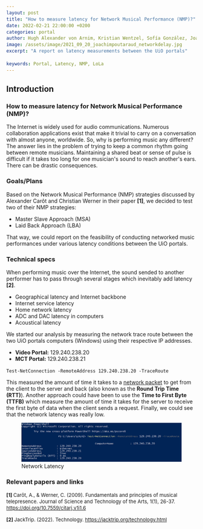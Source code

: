 ```yaml
---
layout: post
title: "How to measure latency for Network Musical Performance (NMP)?"
date: 2022-02-21 22:00:00 +0200
categories: portal
author: Hugh Alexander von Arnim, Kristian Wentzel, Sofía González, Joachim Poutaraud
image: /assets/image/2021_09_20_joachimpoutaraud_networkdelay.jpg
excerpt: "A report on latency measurements between the UiO portals"

keywords: Portal, Latency, NMP, LoLa
---
```


## **Introduction**

### **How to measure latency for Network Musical Performance (NMP)?**

The Internet is widely used for audio communications. Numerous collaboration applications exist that make it trivial to carry on a conversation with almost anyone, worldwide. So, why is performing music any different? The answer lies in the problem of trying to keep a common rhythm going between remote musicians. Maintaining a shared beat or sense of pulse is difficult if it takes too long for one musician's sound to reach another's ears. There can be drastic consequences.

### **Goals/Plans**

Based on the Network Musical Performance (NMP) strategies discussed by Alexander Carôt and Christian Werner in their paper **[1]**, we decided to test two of their NMP strategies:

- Master Slave Approach (MSA)
- Laid Back Approach (LBA)

That way, we could report on the feasibility of conducting networked music performances under various latency conditions between the UiO portals. 

### **Technical specs**

When performing music over the Internet, the sound sended to another performer has to pass through several stages which inevitably add latency **[2]**. 

- Geographical latency and Internet backbone
- Internet service latency
- Home network latency
- ADC and DAC latency in computers
- Acoustical latency

We started our analysis by measuring the network trace route between the two UiO portals computers (Windows) using their respective IP addresses. 

- **Video Portal:** 129.240.238.20
- **MCT Portal:** 129.240.238.21

`Test-NetConnection -RemoteAddress 129.240.238.20 -TraceRoute`

This measured the amount of time it takes to a [network packet](https://en.wikipedia.org/wiki/Network_packet) to get from the client to the server and back (also known as the **Round Trip Time (RTT)**). Another approach could have been to use the **Time to First Byte (TTFB)** which measure the amount of time it takes for the server to receive the first byte of data when the client sends a request. Finally, we could see that the network latency was really low.

<figure style="float: none">
   <img src="/assets/image/2022_02_18_joachipo_latency.png" alt="Network Latency" title="" width="auto" />
   <figcaption>Network Latency</figcaption>
</figure>








### **Relevant papers and links**

<font size="2"><p><b>[1] </b> Carôt, A., & Werner, C. (2009). Fundamentals and principles of musical telepresence. Journal of Science and Technology of the Arts, 1(1), 26-37. <a href="https://doi.org/10.7559/citarj.v1i1.6">https://doi.org/10.7559/citarj.v1i1.6</a></p></font>

<font size="2"><p><b>[2] </b> JackTrip. (2022). Technology. <a href="https://jacktrip.org/technology.html">https://jacktrip.org/technology.html</a></p></font>


